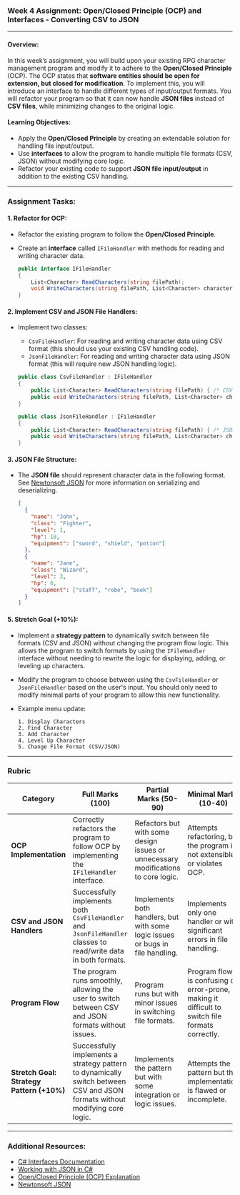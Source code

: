 ### Week 4 Assignment: Open/Closed Principle (OCP) and Interfaces - Converting CSV to JSON

---

#### Overview:
In this week’s assignment, you will build upon your existing RPG character management program and modify it to adhere to the **Open/Closed Principle** (OCP). The OCP states that **software entities should be open for extension, but closed for modification**. To implement this, you will introduce an interface to handle different types of input/output formats. You will refactor your program so that it can now handle **JSON files** instead of **CSV files**, while minimizing changes to the original logic.

#### Learning Objectives:
- Apply the **Open/Closed Principle** by creating an extendable solution for handling file input/output.
- Use **interfaces** to allow the program to handle multiple file formats (CSV, JSON) without modifying core logic.
- Refactor your existing code to support **JSON file input/output** in addition to the existing CSV handling.
  
---

### Assignment Tasks:

#### 1. Refactor for OCP:
- Refactor the existing program to follow the **Open/Closed Principle**.
- Create an **interface** called `IFileHandler` with methods for reading and writing character data.
  
  ```csharp
  public interface IFileHandler
  {
      List<Character> ReadCharacters(string filePath);
      void WriteCharacters(string filePath, List<Character> characters);
  }
  ```

#### 2. Implement CSV and JSON File Handlers:
- Implement two classes:
  - `CsvFileHandler`: For reading and writing character data using CSV format (this should use your existing CSV handling code).
  - `JsonFileHandler`: For reading and writing character data using JSON format (this will require new JSON handling logic).

  ```csharp
  public class CsvFileHandler : IFileHandler
  {
      public List<Character> ReadCharacters(string filePath) { /* CSV logic */ }
      public void WriteCharacters(string filePath, List<Character> characters) { /* CSV logic */ }
  }

  public class JsonFileHandler : IFileHandler
  {
      public List<Character> ReadCharacters(string filePath) { /* JSON logic */ }
      public void WriteCharacters(string filePath, List<Character> characters) { /* JSON logic */ }
  }
  ```

#### 3. JSON File Structure:
- The **JSON file** should represent character data in the following format.  See [Newtonsoft JSON](https://www.newtonsoft.com/json) for more information on serializing and deserializing.

  ```json
  [
    {
      "name": "John",
      "class": "Fighter",
      "level": 1,
      "hp": 10,
      "equipment": ["sword", "shield", "potion"]
    },
    {
      "name": "Jane",
      "class": "Wizard",
      "level": 2,
      "hp": 6,
      "equipment": ["staff", "robe", "book"]
    }
  ]
  ```

#### 5. Stretch Goal (+10%):
- Implement a **strategy pattern** to dynamically switch between file formats (CSV and JSON) without changing the program flow logic. This allows the program to switch formats by using the `IFileHandler` interface without needing to rewrite the logic for displaying, adding, or leveling up characters.
- Modify the program to choose between using the `CsvFileHandler` or `JsonFileHandler` based on the user's input. You should only need to modify minimal parts of your program to allow this new functionality.
- Example menu update:

  ```
  1. Display Characters
  2. Find Character
  3. Add Character
  4. Level Up Character
  5. Change File Format (CSV/JSON)
  ```

---

### Rubric

| Category                          | Full Marks (100)              | Partial Marks (50-90)                   | Minimal Marks (10-40)                     | No Marks (0)                           |
|-----------------------------------|------------------------------|---------------------------------------|-----------------------------------------|----------------------------------------|
| **OCP Implementation**            | Correctly refactors the program to follow OCP by implementing the `IFileHandler` interface. | Refactors but with some design issues or unnecessary modifications to core logic. | Attempts refactoring, but the program is not extensible or violates OCP. | No attempt to refactor or the refactor does not demonstrate OCP. |
| **CSV and JSON Handlers**          | Successfully implements both `CsvFileHandler` and `JsonFileHandler` classes to read/write data in both formats. | Implements both handlers, but with some logic issues or bugs in file handling. | Implements only one handler or with significant errors in file handling. | No implementation of file handlers or non-functional handlers. |
| **Program Flow**                  | The program runs smoothly, allowing the user to switch between CSV and JSON formats without issues. | Program runs but with minor issues in switching file formats. | Program flow is confusing or error-prone, making it difficult to switch file formats correctly. | Program does not run or switching file formats frequently crashes the program. |
| **Stretch Goal: Strategy Pattern (+10%)**       | Successfully implements a strategy pattern to dynamically switch between CSV and JSON formats without modifying core logic. | Implements the pattern but with some integration or logic issues. | Attempts the pattern but the implementation is flawed or incomplete. | No attempt to implement the strategy pattern. |

---

### Additional Resources:
- [C# Interfaces Documentation](https://learn.microsoft.com/en-us/dotnet/csharp/programming-guide/interfaces/)
- [Working with JSON in C#](https://learn.microsoft.com/en-us/dotnet/standard/serialization/system-text-json-overview)
- [Open/Closed Principle (OCP) Explanation](https://stackify.com/solid-design-open-closed-principle/)
- [Newtonsoft JSON](https://www.newtonsoft.com/json)